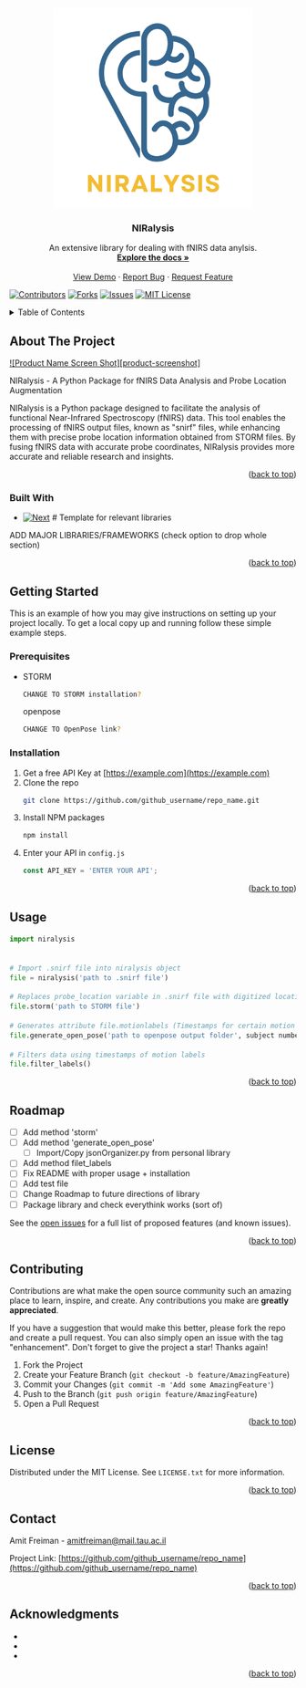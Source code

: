 
<a name="readme-top"></a>


<!-- PROJECT LOGO -->
<br />
<div align="center">
  <a href="https://github.com/Amit-Freiman/Niralysis">
    <img src="img/logo.png" alt="Logo" width="350" height="350">
  </a>

<h3 align="center">NIRalysis</h3>

  <p align="center">
    An extensive library for dealing with fNIRS data anylsis.
    <br />
    <a href="https://github.com/Amit-Freiman/Niralysis"><strong>Explore the docs »</strong></a>
    <br />
    <br />
    <a href="https://github.com/Amit-Freiman/Niralysis">View Demo</a>
    ·
    <a href="https://github.com/Amit-Freiman/Niralysis/issues">Report Bug</a>
    ·
    <a href="https://github.com/Amit-Freiman/Niralysis/issues">Request Feature</a>
  </p>
</div>

<!-- PROJECT SHIELDS -->

[![Contributors][contributors-shield]][contributors-url]
[![Forks][forks-shield]][forks-url]
[![Issues][issues-shield]][issues-url]
[![MIT License][license-shield]][license-url]

<!-- TABLE OF CONTENTS -->
<details>
  <summary>Table of Contents</summary>
  <ol>
    <li>
      <a href="#about-the-project">About The Project</a>
      <ul>
        <li><a href="#built-with">Built With</a></li>
      </ul>
    </li>
    <li>
      <a href="#getting-started">Getting Started</a>
      <ul>
        <li><a href="#prerequisites">Prerequisites</a></li>
        <li><a href="#installation">Installation</a></li>
      </ul>
    </li>
    <li><a href="#usage">Usage</a></li>
    <li><a href="#roadmap">Roadmap</a></li>
    <li><a href="#contributing">Contributing</a></li>
    <li><a href="#license">License</a></li>
    <li><a href="#contact">Contact</a></li>
    <li><a href="#acknowledgments">Acknowledgments</a></li>
  </ol>
</details>



<!-- ABOUT THE PROJECT -->
## About The Project

[![Product Name Screen Shot][product-screenshot]](https://example.com)

NIRalysis - A Python Package for fNIRS Data Analysis and Probe Location Augmentation

NIRalysis is a Python package designed to facilitate the analysis of functional Near-Infrared Spectroscopy (fNIRS) data. This tool enables the processing of fNIRS output files, known as "snirf" files, while enhancing them with precise probe location information obtained from STORM files. By fusing fNIRS data with accurate probe coordinates, NIRalysis provides more accurate and reliable research and insights.

<p align="right">(<a href="#readme-top">back to top</a>)</p>



### Built With

* [![Next][Next.js]][Next-url] # Template for relevant libraries 

ADD MAJOR LIBRARIES/FRAMEWORKS (check option to drop whole section)


<p align="right">(<a href="#readme-top">back to top</a>)</p>



<!-- GETTING STARTED -->
## Getting Started

This is an example of how you may give instructions on setting up your project locally.
To get a local copy up and running follow these simple example steps.

### Prerequisites

* STORM
  ```sh
  CHANGE TO STORM installation?
  ```
  openpose
  ```sh
  CHANGE TO OpenPose link? 
  ```

### Installation

1. Get a free API Key at [https://example.com](https://example.com)
2. Clone the repo
   ```sh
   git clone https://github.com/github_username/repo_name.git
   ```
3. Install NPM packages
   ```sh
   npm install
   ```
4. Enter your API in `config.js`
   ```js
   const API_KEY = 'ENTER YOUR API';
   ```

<p align="right">(<a href="#readme-top">back to top</a>)</p>



<!-- USAGE EXAMPLES -->
## Usage

```python
import niralysis


# Import .snirf file into niralysis object
file = niralysis('path to .snirf file')

# Replaces probe_location variable in .snirf file with digitized locations from STORM input
file.storm('path to STORM file')

# Generates attribute file.motionlabels (Timestamps for certain motion labels from video) 
file.generate_open_pose('path to openpose output folder', subject number in openpose, beginning of recording)

# Filters data using timestamps of motion labels 
file.filter_labels()
```


<p align="right">(<a href="#readme-top">back to top</a>)</p>



<!-- ROADMAP -->
## Roadmap

- [ ] Add method 'storm'
- [ ] Add method 'generate_open_pose'
    - [ ] Import/Copy jsonOrganizer.py from personal library
- [ ] Add method filet_labels
- [ ] Fix README with proper usage + installation 
- [ ] Add test file 
- [ ] Change Roadmap to future directions of library
- [ ] Package library and check everythink works (sort of)

See the [open issues](https://github.com/github_username/repo_name/issues) for a full list of proposed features (and known issues).

<p align="right">(<a href="#readme-top">back to top</a>)</p>



<!-- CONTRIBUTING -->
## Contributing

Contributions are what make the open source community such an amazing place to learn, inspire, and create. Any contributions you make are **greatly appreciated**.

If you have a suggestion that would make this better, please fork the repo and create a pull request. You can also simply open an issue with the tag "enhancement".
Don't forget to give the project a star! Thanks again!

1. Fork the Project
2. Create your Feature Branch (`git checkout -b feature/AmazingFeature`)
3. Commit your Changes (`git commit -m 'Add some AmazingFeature'`)
4. Push to the Branch (`git push origin feature/AmazingFeature`)
5. Open a Pull Request

<p align="right">(<a href="#readme-top">back to top</a>)</p>



<!-- LICENSE -->
## License

Distributed under the MIT License. See `LICENSE.txt` for more information.

<p align="right">(<a href="#readme-top">back to top</a>)</p>



<!-- CONTACT -->
## Contact

Amit Freiman - amitfreiman@mail.tau.ac.il

Project Link: [https://github.com/github_username/repo_name](https://github.com/github_username/repo_name)

<p align="right">(<a href="#readme-top">back to top</a>)</p>



<!-- ACKNOWLEDGMENTS -->
## Acknowledgments

* []()
* []()
* []()

<p align="right">(<a href="#readme-top">back to top</a>)</p>



<!-- MARKDOWN LINKS & IMAGES -->
<!-- https://www.markdownguide.org/basic-syntax/#reference-style-links -->
[contributors-shield]: https://img.shields.io/github/contributors/Amit-Freiman/Niralysis.svg?style=for-the-badge
[contributors-url]: https://github.com/Amit-Freiman/Niralysis/graphs/contributors
[forks-shield]: https://img.shields.io/github/forks/Amit-Freiman/Niralysis.svg?style=for-the-badge
[forks-url]: https://github.com/Amit-Freiman/Niralysis/forks
[issues-shield]: https://img.shields.io/github/issues/Amit-Freiman/Niralysis.svg?style=for-the-badge
[issues-url]: https://github.com/github_username/repo_name/issues
[license-shield]: https://img.shields.io/github/license/Amit-Freiman/Niralysis.svg?style=for-the-badge
[license-url]: https://github.com/Amit-Freiman/Niralysis/blob/main/LICENSE
[Next.js]: https://img.shields.io/badge/next.js-000000?style=for-the-badge&logo=nextdotjs&logoColor=white
[Next-url]: https://nextjs.org/